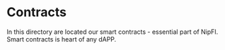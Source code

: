 # Contracts

In this directory are located our smart contracts - essential part of NipFI. Smart contracts is heart of any dAPP.